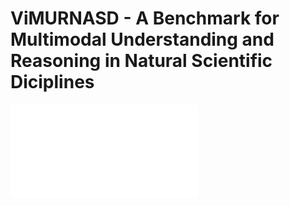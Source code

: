 ViMURNASD - A Benchmark for Multimodal Understanding and Reasoning in Natural Scientific Diciplines
===

![Samples in the ViMURNASD benchmark](images/ViMURSD.pdf)

